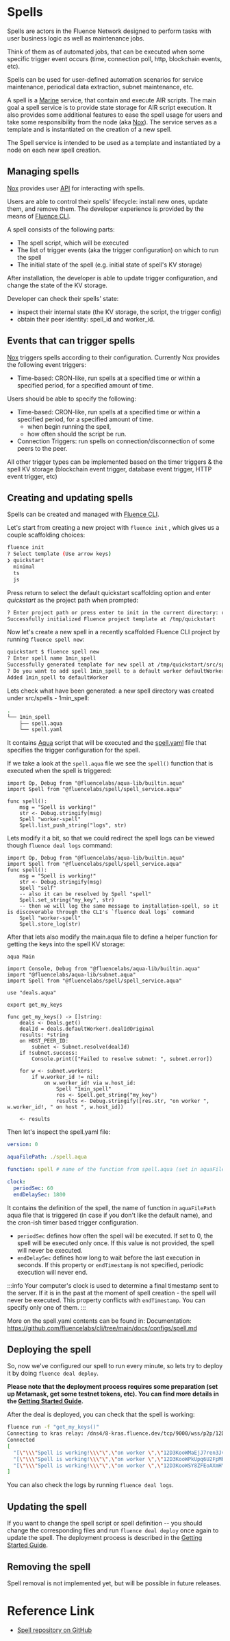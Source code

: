 # Spells

Spells are actors in the Fluence Network designed to perform tasks with user business logic as well as maintenance jobs. 

Think of them as of automated jobs, that can be executed when some specific trigger event occurs (time, connection poll, http, blockchain events, etc).

Spells can be used for user-defined automation scenarios for service maintenance, periodical data extraction, subnet maintenance, etc. 

A spell is a [Marine](/docs/marine-book/introduction.md) service, that contain and execute AIR scripts. The main goal a spell service is to provide state storage for AIR script execution. It also provides some additional features to ease the spell usage for users and take some responsibility from the node (aka [Nox](https://github.com/fluencelabs/nox)). The service serves as a template and is instantiated on the creation of a new spell.

The Spell service is intended to be used as a template and instantiated by a node on each new spell creation.

## Managing spells
[Nox](https://github.com/fluencelabs/nox) provides user [API](https://github.com/fluencelabs/spell/blob/c3be0974bac507c5d3adfef9ff7b6e6b7511385b/src/aqua/spell/api.aqua#L7) for interacting with spells.

Users are able to control their spells' lifecycle: install new ones, update them, and remove them. The developer experience is provided by the means of [Fluence CLI](https://github.com/fluencelabs/cli). 

A spell consists of the following parts: 
- The spell script, which will be executed
- The list of trigger events (aka the trigger configuration) on which to run the spell
- The initial state of the spell (e.g. initial state of spell's KV storage)

After installation, the developer is able to update trigger configuration, and change the state of the KV storage.


Developer can check their spells' state: 
- inspect their internal state (the KV storage, the script, the trigger config)
- obtain their peer identity: spell_id and worker_id.

## Events that can trigger spells
[Nox](https://github.com/fluencelabs/nox) triggers spells according to their configuration. Currently Nox provides the following event triggers:
- Time-based: CRON-like, run spells at a specified time or within a specified period, for a specified amount of time.

Users should be able to specify the following:
- Time-based: CRON-like, run spells at a specified time or within a specified period, for a specified amount of time.
    - when begin running the spell,
    - how often should the script be run.
- Connection Triggers: run spells on connection/disconnection of some peers to the peer.

All other trigger types can be implemented based on the timer triggers & the spell KV storage (blockchain event trigger, database event trigger, HTTP event trigger, etc)

## Creating and updating spells

Spells can be created and managed with [Fluence CLI](https://github.com/fluencelabs/cli). 

Let's start from creating a new project with `fluence init` , which gives us a couple scaffolding choices:
```bash
fluence init
? Select template (Use arrow keys)
❯ quickstart
  minimal
  ts
  js
```

Press return to select the default quickstart scaffolding option and enter *quickstart* as the project path when prompted:
```bash
? Enter project path or press enter to init in the current directory: quickstart
Successfully initialized Fluence project template at /tmp/quickstart
```

Now let's create a new spell in a recently scaffolded Fluence CLI project by running `fluence spell new`:
```bash
quickstart $ fluence spell new
? Enter spell name 1min_spell
Successfully generated template for new spell at /tmp/quickstart/src/spells/1min_spell
? Do you want to add spell 1min_spell to a default worker defaultWorker Yes
Added 1min_spell to defaultWorker
```

Lets check what have been generated: a new spell directory was created under src/spells - 1min_spell:
```bash
.
└── 1min_spell
    ├── spell.aqua
    └── spell.yaml
```

It contains [Aqua](/docs/aqua-book/introduction.md) script that will be executed and the [spell.yaml](https://github.com/fluencelabs/cli/blob/b8d6c5b9476962805a7fcf6bcc0cfb171089c584/docs/configs/spell.md) file that specifies the trigger configuration for the spell.

If we take a look at the `spell.aqua` file we see the `spell()` function that is executed when the spell is triggered:
```aqua
import Op, Debug from "@fluencelabs/aqua-lib/builtin.aqua"
import Spell from "@fluencelabs/spell/spell_service.aqua"

func spell():
    msg = "Spell is working!"
    str <- Debug.stringify(msg)
    Spell "worker-spell"
    Spell.list_push_string("logs", str)
```

Lets modify it a bit, so that we could redirect the spell logs can be viewed though `fluence deal logs` command:
```aqua
import Op, Debug from "@fluencelabs/aqua-lib/builtin.aqua"
import Spell from "@fluencelabs/spell/spell_service.aqua"
func spell():
    msg = "Spell is working!"
    str <- Debug.stringify(msg)
    Spell "self"
    -- also it can be resolved by Spell "spell"
    Spell.set_string("my_key", str)
    -- then we will log the same message to installation-spell, so it is discoverable through the CLI's `fluence deal logs` command
    Spell "worker-spell"
    Spell.store_log(str)
```

After that lets also modify the main.aqua file to define a helper function for getting the keys into the spell KV storage:
```aqua
aqua Main

import Console, Debug from "@fluencelabs/aqua-lib/builtin.aqua"
import "@fluencelabs/aqua-lib/subnet.aqua"
import Spell from "@fluencelabs/spell/spell_service.aqua"

use "deals.aqua"

export get_my_keys

func get_my_keys() -> []string:
    deals <- Deals.get()
    dealId = deals.defaultWorker!.dealIdOriginal
    results: *string
    on HOST_PEER_ID:
        subnet <- Subnet.resolve(dealId)
    if !subnet.success:
        Console.print(["Failed to resolve subnet: ", subnet.error])

    for w <- subnet.workers:
        if w.worker_id != nil:
            on w.worker_id! via w.host_id:
                Spell "1min_spell"
                res <- Spell.get_string("my_key")
                results <- Debug.stringify([res.str, "on worker ", w.worker_id!, " on host ", w.host_id])

    <- results

``` 

Then let's inspect the spell.yaml file:
```yaml
version: 0

aquaFilePath: ./spell.aqua

function: spell # name of the function from spell.aqua (set in aquaFilePath) to be executed

clock:
  periodSec: 60
  endDelaySec: 1800
```

It contains the definition of the spell, the name of function in `aquaFilePath` aqua file that is triggered (in case if you don't like the default name), and the cron-ish timer based trigger configuration.

- `periodSec` defines how often the spell will be executed. If set to 0, the spell will be executed only once. If this value is not provided, the spell will never be executed.
- `endDelaySec` defines how long to wait before the last execution in seconds. If this property or `endTimestamp` is not specified, periodic execution will never end.

:::info
Your computer's clock is used to determine a final timestamp sent to the server. If it is in the past at the moment of spell creation - the spell will never be executed. This property conflicts with `endTimestamp`. You can specify only one of them.
:::

More on the spell.yaml contents can be found in:
Documentation: https://github.com/fluencelabs/cli/tree/main/docs/configs/spell.md 

## Deploying the spell

So, now we've configured our spell to run every minute, so lets try to deploy it by doing `fluence deal deploy`. 

**Please note that the deployment process requires some preparation (set up Metamask, get some testnet tokens, etc). You can find more details in the [Getting Started Guide](/docs/build/get-started.md).**

After the deal is deployed, you can check that the spell is working:

```bash
fluence run -f "get_my_keys()"
Connecting to kras relay: /dns4/8-kras.fluence.dev/tcp/9000/wss/p2p/12D3KooWEFFCZnar1cUJQ3rMWjvPQg6yMV2aXWs2DkJNSRbduBWn
Connected
[
  "[\"\\\"Spell is working!\\\"\",\"on worker \",\"12D3KooWMaEjJ7ren3JvVgAtrzm6aPPtSZMPTcQu8wD9wZ5krQe5\",\" on host \",\"12D3KooWSD5PToNiLQwKDXsu8JSysCwUt8BVUJEqCHcDe7P5h45e\"]",
  "[\"\\\"Spell is working!\\\"\",\"on worker \",\"12D3KooWPkUpq6U2FpMbviNystGD7qmPa9yM8oR2dv1WkAd4jtkW\",\" on host \",\"12D3KooWR4cv1a8tv7pps4HH6wePNaK6gf1Hww5wcCMzeWxyNw51\"]",
  "[\"\\\"Spell is working!\\\"\",\"on worker \",\"12D3KooWSY8ZFEoAXmHYkYheSRcDB7FwmtmNz8iHYmZjcArDYhmc\",\" on host \",\"12D3KooWHLxVhUQyAuZe6AHMB29P7wkvTNMn7eDMcsqimJYLKREf\"]"
]
```
You can also check the logs by running `fluence deal logs`.

## Updating the spell

If you want to change the spell script or spell definition -- you should change the corresponding files and run `fluence deal deploy` once again to update the spell. The deployment process is described in the [Getting Started Guide](/docs/build/get-started.md).

## Removing the spell

Spell removal is not implemented yet, but will be possible in future releases. 

# Reference Link

- [Spell repository on GitHub](https://github.com/fluencelabs/spell)


